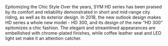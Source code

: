 ﻿---
type: pres
item: 80
cat: maxiscooters-8
---

<div>
Epitomizing the Chic Style
Over the years, SYM HD series has been praised by its comfort and reliability demonstrated in short and mid-range city riding, as well as its exterior design. In 2018, the new outlook design makes HD series a whole new model - HD 300, and its design of the new “HD 300” epitomizes a chic fashion. The elegant and streamlined appearances are embellished with chrome-plated finishes, while coffee leather seat and LED light set make it an attention catcher.
 
</div>
